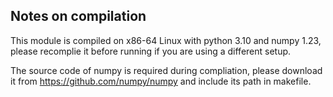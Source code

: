 
## Notes on compilation

This module is compiled on x86-64 Linux with python 3.10 and numpy 1.23, please recomplie it before running if you are using a different setup.

The source code of numpy is required during compliation, please download it from https://github.com/numpy/numpy and include its path in makefile.
